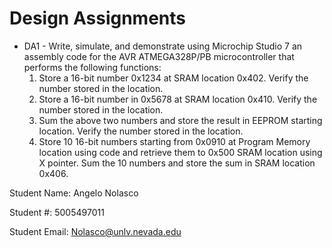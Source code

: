 # Design Assignments
* DA1 - Write, simulate, and demonstrate using Microchip Studio 7 an assembly code for the AVR
ATMEGA328P/PB microcontroller that performs the following functions:
    1. Store a 16-bit number 0x1234 at SRAM location 0x402. Verify the number stored in the
    location.
    2. Store a 16-bit number in 0x5678 at SRAM location 0x410. Verify the number stored in the
    location.
    3. Sum the above two numbers and store the result in EEPROM starting location. Verify the
    number stored in the location.
    4. Store 10 16-bit numbers starting from 0x0910 at Program Memory location using code and
    retrieve them to 0x500 SRAM location using X pointer. Sum the 10 numbers and store the
    sum in SRAM location 0x406.



Student Name: Angelo Nolasco

Student #: 5005497011

Student Email: Nolasco@unlv.nevada.edu

